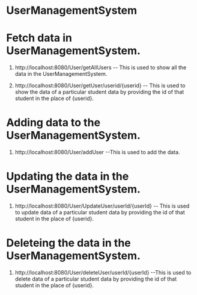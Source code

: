 # UserManagementSystem

# Fetch data in UserManagementSystem.

1. http://localhost:8080/User/getAllUsers  -- This is used to show all the data in the UserManagementSystem.

2. http://localhost:8080/User/getUser/userid/{userid} -- This is used to show the data of a particular student data by providing the id of that student in the place of {userid}.

# Adding data to the UserManagementSystem.

1. http://localhost:8080/User/addUser  --This is used to add the data.

# Updating the data in the UserManagementSystem.

1. http://localhost:8080/User/UpdateUser/userId/{userId} -- This is used to update data of a particular student data by providing the id of that student in the place of {userid}. 

# Deleteing the data in the UserManagementSystem.

1. http://localhost:8080/User/deleteUser/userId/{userId} --This is used to delete data of a particular student data by providing the id of that student in the place of {userid}.
